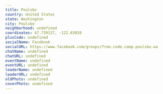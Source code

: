 ```yaml
---
title: Poulsbo
country: United States
state: Washington
city: Poulsbo
neighborhood: undefined
coordinates: 47.739137, -122.63928
plusCode: undefined
socialName: Facebook
socialURL: https://www.facebook.com/groups/free.code.camp.poulsbo.wa
chatName: undefined
chatURL: undefined
eventName: undefined
eventURL: undefined
leaderName: undefined
leaderURL: undefined
oldPhoto: undefined
coverPhoto: undefined
---
```

